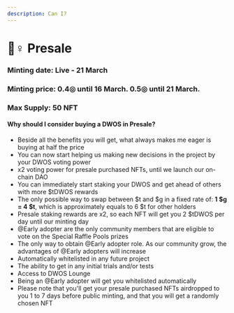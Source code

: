 ```yaml
---
description: Can I?
---
```


# 🏃♀ Presale

### Minting date: Live - 21 March

### Minting price: 0.4◎ until 16 March. 0.5◎ until 21 March.

### Max Supply: 50 NFT

#### Why should I consider buying a DWOS in Presale?

* Beside all the benefits you will get, what always makes me eager is buying at half the price
* You can now start helping us making new decisions in the project by your DWOS voting power
* x2 voting power for presale purchased NFTs, until we launch our on-chain DAO
* You can immediately start staking your DWOS and get ahead of others with more $tDWOS rewards
* The only possible way to swap between $t and $g in a fixed rate of: **1 $g = 4 $t**, which is approximately equals to 6 $t for other holders
* Presale staking rewards are x2, so each NFT will get you 2 $tDWOS per day until our minting day
* @Early adopter are the only community members that are eligible to vote on the Special Raffle Pools prizes
* The only way to obtain @Early adopter role. As our community grow, the advantages of @Early adopters will increase
* Automatically whitelisted in any future project
* The ability to get in any initial trials and/or tests
* Access to DWOS Lounge
* Being an @Early adopter will get you whitelisted automatically
* Please note that you'll get your presale purchased NFTs airdropped to you 1 to 7 days before public minting, and that you will get a randomly chosen NFT
